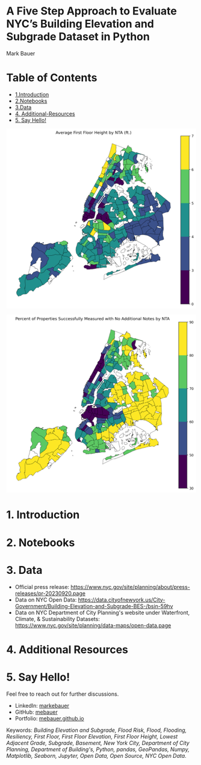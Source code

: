 # A Five Step Approach to Evaluate NYC’s Building Elevation and Subgrade Dataset in Python
Mark Bauer

# Table of Contents
* [1.Introduction](#1-Introduction)
* [2.Notebooks](#2-Notebooks)
* [3.Data](#3-Data)
* [4. Additional-Resources](#4-Additional-Resources)
* [5. Say Hello!](#5-Say-Hello)

![grade-floor-mean](figures/grade-floor-mean.png)

![successfully-measured](figures/successfully-measured.png)

# 1. Introduction

# 2. Notebooks

# 3. Data
- Official press release: https://www.nyc.gov/site/planning/about/press-releases/pr-20230920.page
- Data on NYC Open Data: https://data.cityofnewyork.us/City-Government/Building-Elevation-and-Subgrade-BES-/bsin-59hv  
- Data on NYC Department of City Planning's website under Waterfront, Climate, & Sustainability Datasets:  
https://www.nyc.gov/site/planning/data-maps/open-data.page


# 4. Additional Resources

# 5. Say Hello!
Feel free to reach out for further discussions.
- LinkedIn: [markebauer](https://www.linkedin.com/in/markebauer/)  
- GitHub: [mebauer](https://github.com/mebauer)  
- Portfolio: [mebauer.github.io](https://mebauer.github.io/)

Keywords: *Building Elevation and Subgrade, Flood Risk, Flood, Flooding, Resiliency, First Floor, First Floor Elevation, First Floor Height, Lowest Adjacent Grade, Subgrade, Basement, New York City, Department of City Planning, Department of Building's, Python, pandas, GeoPandas, Numpy, Matplotlib, Seaborn, Jupyter, Open Data, Open Source, NYC Open Data*.